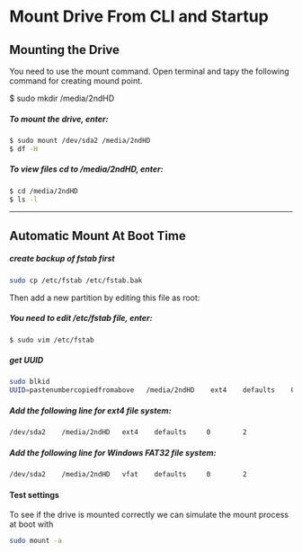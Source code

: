 # Mount Drive From CLI and Startup


## Mounting the Drive
You need to use the mount command.
Open terminal and tapy the following command for creating mound point.

$ sudo mkdir /media/2ndHD

##### To mount the drive, enter:  
```sh
$ sudo mount /dev/sda2 /media/2ndHD
$ df -H
```
##### To view files cd to /media/2ndHD, enter:  
```sh
$ cd /media/2ndHD
$ ls -l
```
- - -

## Automatic Mount At Boot Time

##### create backup of fstab first
```sh
sudo cp /etc/fstab /etc/fstab.bak
```
Then add a new partition by editing this file as root:

##### You need to edit /etc/fstab file, enter:
```sh
$ sudo vim /etc/fstab
```

##### get UUID
```sh
sudo blkid
UUID=pastenumbercopiedfromabove   /media/2ndHD    ext4    defaults    0    2
```

##### Add the following line for ext4 file system:
```sh
/dev/sda2    /media/2ndHD   ext4    defaults     0        2
```

##### Add the following line for Windows FAT32 file system:
```sh
/dev/sda2    /media/2ndHD   vfat    defaults     0        2
```

#### Test settings
To see if the drive is mounted correctly we can simulate the mount process at boot with
```sh
sudo mount -a
```
